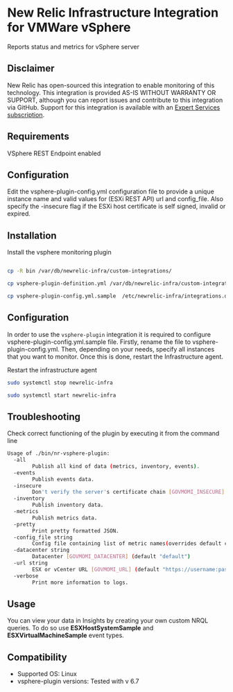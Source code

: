 # New Relic Infrastructure Integration for VMWare vSphere

Reports status and metrics for vSphere server

## Disclaimer

New Relic has open-sourced this integration to enable monitoring of this technology. This integration is provided AS-IS WITHOUT WARRANTY OR SUPPORT, although you can report issues and contribute to this integration via GitHub. Support for this integration is available with an [Expert Services subscription](newrelic.com/expertservices).

## Requirements

VSphere REST Endpoint enabled

## Configuration

Edit the vsphere-plugin-config.yml configuration file to provide a unique instance name and valid values for (ESXi REST API) url and config_file. Also specify the -insecure flag if the ESXi host certificate is self signed, invalid or expired.

## Installation

Install the vsphere monitoring plugin

```sh

cp -R bin /var/db/newrelic-infra/custom-integrations/

cp vsphere-plugin-definition.yml /var/db/newrelic-infra/custom-integrations/

cp vsphere-plugin-config.yml.sample  /etc/newrelic-infra/integrations.d/

```

## Configuration

In order to use the `vsphere-plugin` integration it is required to configure vsphere-plugin-config.yml.sample file. Firstly, rename the file to vsphere-plugin-config.yml. Then, depending on your needs, specify all instances that you want to monitor. Once this is done, restart the Infrastructure agent.

Restart the infrastructure agent

```sh
sudo systemctl stop newrelic-infra

sudo systemctl start newrelic-infra
```

## Troubleshooting

Check correct functioning of the plugin by executing it from the command line

```sh
Usage of ./bin/nr-vsphere-plugin:
  -all
        Publish all kind of data (metrics, inventory, events).
  -events
        Publish events data.
  -insecure
        Don't verify the server's certificate chain [GOVMOMI_INSECURE]
  -inventory
        Publish inventory data.
  -metrics
        Publish metrics data.
  -pretty
        Print pretty formatted JSON.
  -config_file string
        Config file containing list of metric names(overrides default config) (default "uses inbuilt config")
  -datacenter string
        Datacenter [GOVMOMI_DATACENTER] (default "default")
  -url string
        ESX or vCenter URL [GOVMOMI_URL] (default "https://username:password@host/sdk")
  -verbose
        Print more information to logs.
```

## Usage

You can view your data in Insights by creating your own custom NRQL queries. To
do so use **ESXHostSystemSample** and **ESXVirtualMachineSample** event types.

## Compatibility

* Supported OS: Linux
* vsphere-plugin versions: Tested with v 6.7
